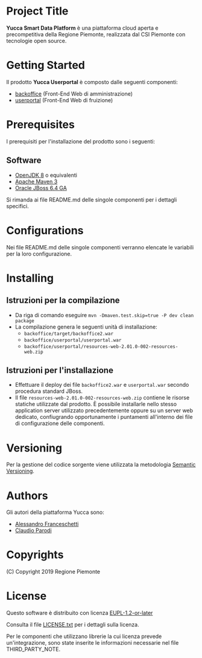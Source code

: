# Project Title
**Yucca Smart Data Platform** è una piattaforma cloud aperta e precompetitiva della Regione Piemonte, realizzata dal CSI Piemonte con tecnologie open source.
# Getting Started
Il prodotto **Yucca Userportal** è composto dalle seguenti componenti:
- [backoffice](TODO) (Front-End Web di amministrazione)
- [userportal](TODO) (Front-End Web di fruizione)
# Prerequisites
I prerequisiti per l'installazione del prodotto sono i seguenti:
## Software
- [OpenJDK 8](https://openjdk.java.net/install/) o equivalenti
- [Apache Maven 3](https://maven.apache.org/download.cgi)
- [Oracle JBoss 6.4 GA](https://developers.redhat.com/products/eap/download)

Si rimanda ai file README&#46;md delle singole componenti per i dettagli specifici.
# Configurations
Nei file README.md delle singole componenti verranno elencate le variabili per la loro configurazione.
# Installing
## Istruzioni per la compilazione
- Da riga di comando eseguire `mvn -Dmaven.test.skip=true -P dev clean package`
- La compilazione genera le seguenti unità di installazione:
    - `backoffice/target/backoffice2.war`
    - `backoffice/userportal/userportal.war`
	- `backoffice/userportal/resources-web-2.01.0-002-resources-web.zip`
## Istruzioni per l'installazione
- Effettuare il deploy dei file `backoffice2.war` e `userportal.war` secondo procedura standard JBoss.
- Il file `resources-web-2.01.0-002-resources-web.zip` contiene le risorse statiche utilizzate dal prodotto. È possibile installarle nello stesso application server utilizzato precedentemente oppure su un server web dedicato, confiugrando opportunamente i puntamenti all'interno dei file di configurazione delle componenti.
# Versioning
Per la gestione del codice sorgente viene utilizzata la metodologia [Semantic Versioning](https://semver.org/).
# Authors
Gli autori della piattaforma Yucca sono:
- [Alessandro Franceschetti](mailto:alessandro.franceschetti@csi.it)
- [Claudio Parodi](mailto:claudio.parodi@csi.it)
# Copyrights
(C) Copyright 2019 Regione Piemonte
# License
Questo software è distribuito con licenza [EUPL-1.2-or-later](https://joinup.ec.europa.eu/collection/eupl/eupl-text-11-12)

Consulta il file [LICENSE.txt](LICENSE.txt) per i dettagli sulla licenza.

Per le componenti che utilizzano librerie la cui licenza prevede un'integrazione, sono state inserite le informazioni necessarie nel file THIRD_PARTY_NOTE.
